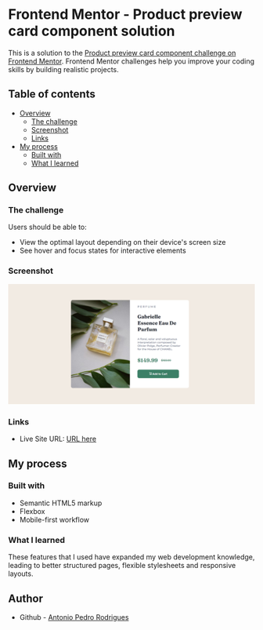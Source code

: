 # Frontend Mentor - Product preview card component solution

This is a solution to the [Product preview card component challenge on Frontend Mentor](https://www.frontendmentor.io/challenges/product-preview-card-component-GO7UmttRfa). Frontend Mentor challenges help you improve your coding skills by building realistic projects.

## Table of contents

- [Overview](#overview)
  - [The challenge](#the-challenge)
  - [Screenshot](#screenshot)
  - [Links](#links)
- [My process](#my-process)
  - [Built with](#built-with)
  - [What I learned](#what-i-learned)

## Overview

### The challenge

Users should be able to:

- View the optimal layout depending on their device's screen size
- See hover and focus states for interactive elements

### Screenshot

![Website Screenshot](images/landing.png)

### Links

- Live Site URL: [URL here](https://antoniopedro04.github.io/Product-preview-card-/)

## My process

### Built with

- Semantic HTML5 markup
- Flexbox
- Mobile-first workflow

### What I learned

These features that I used have expanded my web development knowledge, leading to better structured pages, flexible stylesheets and responsive layouts.

## Author

- Github - [Antonio Pedro Rodrigues](https://github.com/AntonioPedro04)
